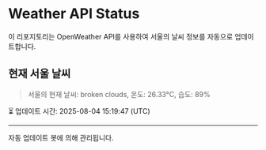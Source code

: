 
# Weather API Status

이 리포지토리는 OpenWeather API를 사용하여 서울의 날씨 정보를 자동으로 업데이트합니다.

## 현재 서울 날씨
> 서울의 현재 날씨: broken clouds, 온도: 26.33°C, 습도: 89%

⏳ 업데이트 시간: 2025-08-04 15:19:47 (UTC)

---
자동 업데이트 봇에 의해 관리됩니다.
